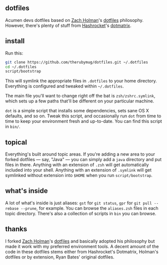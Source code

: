 ## dotfiles

Acumen devs dotfiles based on [Zach Holman](https://github.com/holman)'s [dotfiles](https://github.com/holman/dotfiles) philosophy. However, there's plenty of stuff from [Hashrocket](https://github.com/hashrocket)'s [dotmatrix](https://github.com/hashrocket/dotmatrix).

## install

Run this:

```sh
git clone https://github.com/therubymug/dotfiles.git ~/.dotfiles
cd ~/.dotfiles
script/bootstrap
```

This will symlink the appropriate files in `.dotfiles` to your home directory.
Everything is configured and tweaked within `~/.dotfiles`.

The main file you'll want to change right off the bat is `zsh/zshrc.symlink`,
which sets up a few paths that'll be different on your particular machine.

`dot` is a simple script that installs some dependencies, sets sane OS X
defaults, and so on. Tweak this script, and occasionally run `dot` from
time to time to keep your environment fresh and up-to-date. You can find
this script in `bin/`.

## topical

Everything's built around topic areas. If you're adding a new area to your
forked dotfiles — say, "Java" — you can simply add a `java` directory and put
files in there. Anything with an extension of `.zsh` will get automatically
included into your shell. Anything with an extension of `.symlink` will get
symlinked without extension into `$HOME` when you run `script/bootstrap`.

## what's inside

A lot of what's inside is just aliases: `gst` for `git status`, `gpr` for `git
pull --rebase --prune`, for example. You can browse the `aliases.zsh` files in
each topic directory. There's also a collection of scripts in `bin` you can
browse.

## thanks

I forked [Zach Holman](http://github.com/holman)'s
[dotfiles](http://github.com/holman/dotfiles) and basically adopted his philosophy
but made it work with my preferred environment tools.
A decent amount of the code in these dotfiles stems either from Hashrocket's Dotmatrix, Holman's dotfiles or by extension,
Ryan Bates' original dotfiles.
